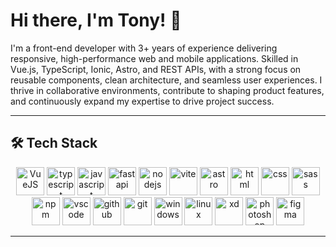 
# Hi there, I'm Tony! 👋

I'm a front-end developer with 3+ years of experience delivering responsive, high-performance web and mobile applications. Skilled in Vue.js, TypeScript, Ionic, Astro, and REST APIs, with a strong focus on reusable components, clean architecture, and seamless user experiences. I thrive in collaborative environments, contribute to shaping product features, and continuously expand my expertise to drive project success.

---

## 🛠️ **Tech Stack**

<p align="center">
    <img src="https://skillicons.dev/icons?i=vue" alt="VueJS" width="45" height="45"/>
    <img src="https://skillicons.dev/icons?i=ts" alt="typescript" width="45" height="45"/>
    <img src="https://skillicons.dev/icons?i=js" alt="javascript" width="45" height="45"/>
    <img src="https://skillicons.dev/icons?i=fastapi" alt="fastapi" width="45" height="45"/>
    <img src="https://skillicons.dev/icons?i=nodejs" alt="nodejs" width="45" height="45"/>
    <img src="https://skillicons.dev/icons?i=vite" alt="vite" width="45" height="45"/>
    <img src="https://skillicons.dev/icons?i=astro" alt="astro" width="45" height="45"/>
    <img src="https://skillicons.dev/icons?i=html" alt="html" width="45" height="45"/>
    <img src="https://skillicons.dev/icons?i=css" alt="css" width="45" height="45"/>
    <img src="https://skillicons.dev/icons?i=sass" alt="sass" width="45" height="45"/>
    <img src="https://skillicons.dev/icons?i=npm" alt="npm" width="45" height="45"/>
    <img src="https://skillicons.dev/icons?i=vscode" alt="vscode" width="45" height="45"/>
    <img src="https://skillicons.dev/icons?i=github" alt="github" width="45" height="45"/>
    <img src="https://skillicons.dev/icons?i=git" alt="git" width="45" height="45"/>
    <img src="https://skillicons.dev/icons?i=windows" alt="windows" width="45" height="45"/>
    <img src="https://skillicons.dev/icons?i=linux" alt="linux" width="45" height="45"/>
    <img src="https://skillicons.dev/icons?i=xd" alt="xd" width="45" height="45"/>
    <img src="https://skillicons.dev/icons?i=ps" alt="photoshop" width="45" height="45"/>
    <img src="https://skillicons.dev/icons?i=figma" alt="figma" width="45" height="45"/>
</p>

---
